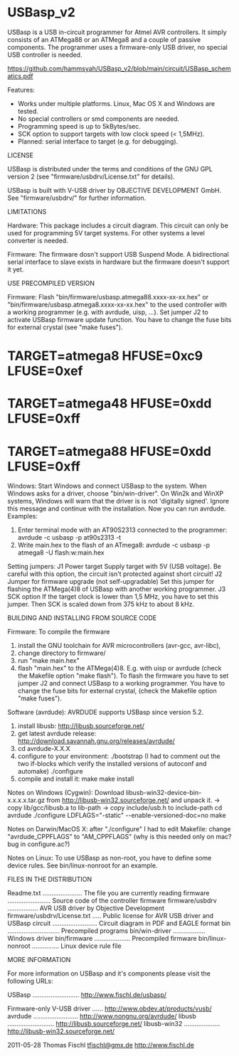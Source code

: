 # USBasp_v2
USBasp is a USB in-circuit programmer for Atmel AVR controllers. It simply
consists of an ATMega88 or an ATMega8 and a couple of passive components.
The programmer uses a firmware-only USB driver, no special USB controller
is needed.

https://github.com/hammsyah/USBasp_v2/blob/main/circuit/USBasp_schematics.pdf

Features:
- Works under multiple platforms. Linux, Mac OS X and Windows are tested.
- No special controllers or smd components are needed.
- Programming speed is up to 5kBytes/sec.
- SCK option to support targets with low clock speed (< 1,5MHz).
- Planned: serial interface to target (e.g. for debugging).


LICENSE

USBasp is distributed under the terms and conditions of the GNU GPL version
2 (see "firmware/usbdrv/License.txt" for details).

USBasp is built with V-USB driver by OBJECTIVE DEVELOPMENT GmbH. See
"firmware/usbdrv/" for further information.


LIMITATIONS

Hardware:
This package includes a circuit diagram. This circuit can only be used for
programming 5V target systems. For other systems a level converter is needed.

Firmware:
The firmware dosn't support USB Suspend Mode. A bidirectional serial
interface to slave exists in hardware but the firmware doesn't support it yet.


USE PRECOMPILED VERSION

Firmware:
Flash "bin/firmware/usbasp.atmega88.xxxx-xx-xx.hex" or
"bin/firmware/usbasp.atmega8.xxxx-xx-xx.hex" to the used controller with a
working programmer (e.g. with avrdude, uisp, ...). Set jumper J2 to activate
USBasp firmware update function.
You have to change the fuse bits for external crystal (see "make fuses").
# TARGET=atmega8    HFUSE=0xc9  LFUSE=0xef
# TARGET=atmega48   HFUSE=0xdd  LFUSE=0xff
# TARGET=atmega88   HFUSE=0xdd  LFUSE=0xff

Windows:
Start Windows and connect USBasp to the system. When Windows asks for a
driver, choose "bin/win-driver". On Win2k and WinXP systems, Windows will
warn that the driver is is not 'digitally signed'. Ignore this message and
continue with the installation.
Now you can run avrdude. Examples:
1. Enter terminal mode with an AT90S2313 connected to the programmer:
   avrdude -c usbasp -p at90s2313 -t
2. Write main.hex to the flash of an ATmega8:
   avrdude -c usbasp -p atmega8 -U flash:w:main.hex

Setting jumpers:
J1 Power target
   Supply target with 5V (USB voltage). Be careful with this option, the
   circuit isn't protected against short circuit!
J2 Jumper for firmware upgrade (not self-upgradable)
   Set this jumper for flashing the ATMega(4)8 of USBasp with another working
   programmer.
J3 SCK option
   If the target clock is lower than 1,5 MHz, you have to set this jumper.
   Then SCK is scaled down from 375 kHz to about 8 kHz.


BUILDING AND INSTALLING FROM SOURCE CODE

Firmware:
To compile the firmware
1. install the GNU toolchain for AVR microcontrollers (avr-gcc, avr-libc),
2. change directory to firmware/
3. run "make main.hex"
4. flash "main.hex" to the ATMega(4)8. E.g. with uisp or avrdude (check
the Makefile option "make flash"). To flash the firmware you have
to set jumper J2 and connect USBasp to a working programmer.
You have to change the fuse bits for external crystal, (check the Makefile
option "make fuses").

Software (avrdude):
AVRDUDE supports USBasp since version 5.2. 
1. install libusb: http://libusb.sourceforge.net/
2. get latest avrdude release: http://download.savannah.gnu.org/releases/avrdude/
3. cd avrdude-X.X.X
5. configure to your environment:
   ./bootstrap (I had to comment out the two if-blocks which verify the
                installed versions of autoconf and automake)
   ./configure
6. compile and install it:
   make 
   make install

Notes on Windows (Cygwin):
Download libusb-win32-device-bin-x.x.x.x.tar.gz from
http://libusb-win32.sourceforge.net/ and unpack it.
-> copy lib/gcc/libusb.a to lib-path
-> copy include/usb.h to include-path
cd avrdude
./configure LDFLAGS="-static" --enable-versioned-doc=no
make

Notes on Darwin/MacOS X:
after "./configure" I had to edit Makefile:
change "avrdude_CPPFLAGS" to "AM_CPPFLAGS"
(why is this needed only on mac? bug in configure.ac?)

Notes on Linux:
To use USBasp as non-root, you have to define some device rules. See
bin/linux-nonroot for an example.

FILES IN THE DISTRIBUTION

Readme.txt ...................... The file you are currently reading
firmware ........................ Source code of the controller firmware
firmware/usbdrv ................. AVR USB driver by Objective Development
firmware/usbdrv/License.txt ..... Public license for AVR USB driver and USBasp
circuit ......................... Circuit diagram in PDF and EAGLE format
bin ............................. Precompiled programs
bin/win-driver .................. Windows driver
bin/firmware .................... Precompiled firmware
bin/linux-nonroot ............... Linux device rule file


MORE INFORMATION

For more information on USBasp and it's components please visit the
following URLs:

USBasp .......................... http://www.fischl.de/usbasp/

Firmware-only V-USB driver ...... http://www.obdev.at/products/vusb/
avrdude ......................... http://www.nongnu.org/avrdude/
libusb .......................... http://libusb.sourceforge.net/
libusb-win32 .................... http://libusb-win32.sourceforge.net/


2011-05-28 Thomas Fischl <tfischl@gmx.de>
http://www.fischl.de
